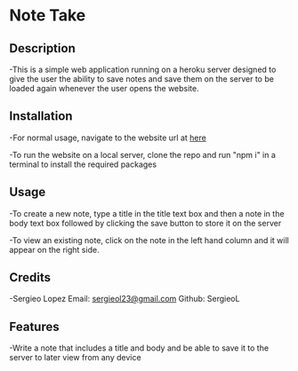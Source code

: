# Note Take

## Description

-This is a simple web application running on a heroku server designed to 
give the user the ability to save notes and save them on the server to be
loaded again whenever the user opens the website.

## Installation

-For normal usage, navigate to the website url at [here](https://reallyuniquechallengename11.herokuapp.com/notes)

-To run the website on a local server, clone the repo and run "npm i" in a terminal to install the required packages

## Usage 

-To create a new note, type a title in the title text box and then a note in the body text box followed by clicking
the save button to store it on the server

-To view an existing note, click on the note in the left hand column and it will appear on the right side.



## Credits

-Sergieo Lopez Email: sergieol23@gmail.com Github: SergieoL

## Features

-Write a note that includes a title and body and be able to save it to the server to later view from any device